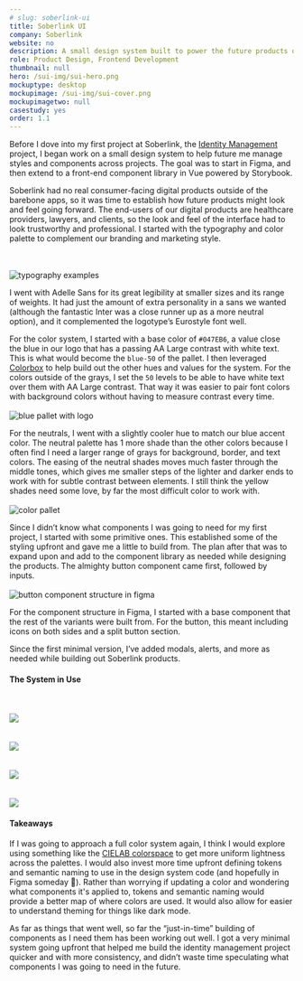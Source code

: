 ```yaml
---
# slug: soberlink-ui
title: Soberlink UI
company: Soberlink
website: no
description: A small design system built to power the future products of Soberlink
role: Product Design, Frontend Development
thumbnail: null
hero: /sui-img/sui-hero.png
mockuptype: desktop
mockupimage: /sui-img/sui-cover.png
mockupimagetwo: null
casestudy: yes
order: 1.1
---
```


Before I dove into my first project at Soberlink, the [Identity Management](https://id.soberlink.com/) project, I began work on a small design system to help future me manage styles and components across projects. The goal was to start in Figma, and then extend to a front-end component library in Vue powered by Storybook.

Soberlink had no real consumer-facing digital products outside of the barebone apps, so it was time to establish how future products might look and feel going forward. The end-users of our digital products are healthcare providers, lawyers, and clients, so the look and feel of the interface had to look trustworthy and professional. I started with the typography and color palette to complement our branding and marketing style.

<br /><br />
![typography examples](/sui-img/sui-type.png)
<br />

I went with Adelle Sans for its great legibility at smaller sizes and its range of weights. It had just the amount of extra personality in a sans we wanted (although the fantastic Inter was a close runner up as a more neutral option), and it complemented the logotype’s Eurostyle font well.

For the color system, I started with a base color of `#047EB6`, a value close the blue in our logo that has a passing AA Large contrast with white text. This is what would become the `blue-50` of the pallet. I then leveraged [Colorbox](https://colorbox.io/) to help build out the other hues and values for the system. For the colors outside of the grays, I set the `50` levels to be able to have white text over them with AA Large contrast. That way it was easier to pair font colors with background colors without having to measure contrast every time.
<br /><br />
![blue pallet with logo](/sui-img/sui-blue.png)
<br />

For the neutrals, I went with a slightly cooler hue to match our blue accent color. The neutral palette has 1 more shade than the other colors because I often find I need a larger range of grays for background, border, and text colors. The easing of the neutral shades moves much faster through the middle tones, which gives me smaller steps of the lighter and darker ends to work with for subtle contrast between elements. I still think the yellow shades need some love, by far the most difficult color to work with.
<br /><br />
![color pallet](/sui-img/palette-2.png)
<br />

Since I didn’t know what components I was going to need for my first project, I started with some primitive ones. This established some of the styling upfront and gave me a little to build from. The plan after that was to expand upon and add to the component library as needed while designing the products. The almighty button component came first, followed by inputs.
<br /><br />
![button component structure in figma](/sui-img/sui-button-structure.png)
<br />

For the component structure in Figma, I started with a base component that the rest of the variants were built from. For the button, this meant including icons on both sides and a split button section.

Since the first minimal version, I’ve added modals, alerts, and more as needed while building out Soberlink products.

#### The System in Use

<br /><br />
![](/sui-img/sui-in-use-1.png)
<br />
<br /><br />
![](/sui-img/sui-in-use-2.png)
<br />
<br /><br />
![](/sui-img/sui-in-use-4.png)
<br />
<br /><br />
![](/sui-img/sui-in-use-3.png)
<br />

#### Takeaways

If I was going to approach a full color system again, I think I would explore using something like the [CIELAB colorspace](https://wildbit.com/blog/2021/09/16/accessible-palette-stop-using-hsl-for-color-systems) to get more uniform lightness across the palettes. I would also invest more time upfront defining tokens and semantic naming to use in the design system code (and hopefully in Figma someday 🤞). Rather than worrying if updating a color and wondering what components it's applied to, tokens and semantic naming would provide a better map of where colors are used. It would also allow for easier to understand theming for things like dark mode.

As far as things that went well, so far the “just-in-time” building of components as I need them has been working out well. I got a very minimal system going upfront that helped me build the identity management project quicker and with more consistency, and didn’t waste time speculating what components I was going to need in the future.
